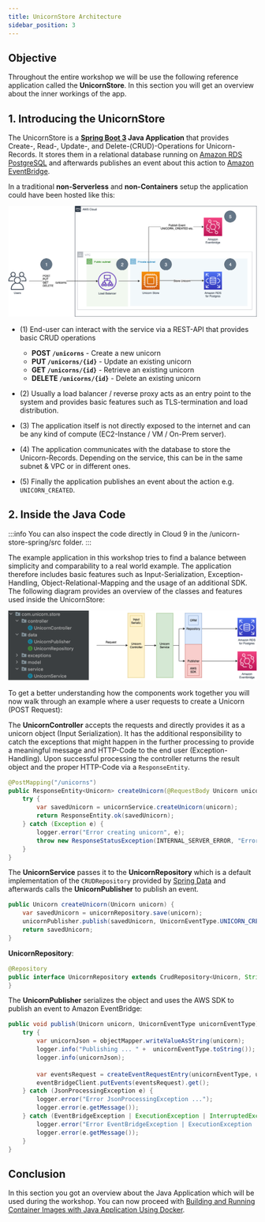 ```yaml
---
title: UnicornStore Architecture
sidebar_position: 3
---
```


## Objective

Throughout the entire workshop we will be use the following reference application called the **UnicornStore**. In this section you will get an overview about the inner workings of the app.

## 1. Introducing the UnicornStore

The UnicornStore is a **[Spring Boot 3](https://spring.io/projects/spring-boot) Java Application** that provides Create-, Read-, Update-, and Delete-(CRUD)-Operations for Unicorn-Records.
It stores them in a relational database running on [Amazon RDS PostgreSQL](https://aws.amazon.com/rds/postgresql) and afterwards publishes an event about this action to [Amazon EventBridge](https://aws.amazon.com/eventbridge).

In a traditional **non-Serverless** and **non-Containers** setup the application could have been hosted like this:

![architecture-traditional](./images/architecture-traditional.png)

- (1) End-user can interact with the service via a REST-API that provides basic CRUD operations

    - **POST `/unicorns`**          - Create a new unicorn
    - **PUT `/unicorns/{id}`**      - Update an existing unicorn
    - **GET `/unicorns/{id}`**      - Retrieve an existing unicorn
    - **DELETE `/unicorns/{id}`**   - Delete an existing unicorn

- (2) Usually a load balancer / reverse proxy acts as an entry point to the system and provides basic features such as TLS-termination and load distribution.

- (3) The application itself is not directly exposed to the internet and can be any kind of compute (EC2-Instance / VM / On-Prem server).

- (4) The application communicates with the database to store the Unicorn-Records. Depending on the service, this can be in the same subnet & VPC or in different ones.

- (5) Finally the application publishes an event about the action e.g. `UNICORN_CREATED`.

## 2. Inside the Java Code

:::info
You can also inspect the code directly in Cloud 9 in the /unicorn-store-spring/src folder.
:::

The example application in this workshop tries to find a balance between simplicity and comparability to a real world example.
The application therefore includes basic features such as Input-Serialization, Exception-Handling, Object-Relational-Mapping
and the usage of an additional SDK. The following diagram provides an overview of the classes and features used inside
the UnicornStore:

![app-flow](./images/unicornstore-app-flow.png)

To get a better understanding how the components work together you will now walk through an example where a user requests to create a Unicorn (POST Request):

The **UnicornController** accepts the requests and directly provides it as a unicorn object (Input Serialization).
It has the additional responsibility to catch the exceptions that might happen in the further processing to provide a
meaningful message and HTTP-Code to the end user (Exception-Handling). Upon successful processing the controller returns
the result object and the proper HTTP-Code via a `ResponseEntity`.

```java showLineNumbers
@PostMapping("/unicorns")
public ResponseEntity<Unicorn> createUnicorn(@RequestBody Unicorn unicorn) {
    try {
        var savedUnicorn = unicornService.createUnicorn(unicorn);
        return ResponseEntity.ok(savedUnicorn);
    } catch (Exception e) {
        logger.error("Error creating unicorn", e);
        throw new ResponseStatusException(INTERNAL_SERVER_ERROR, "Error creating unicorn", e);
    }
}
```

The **UnicornService** passes it to the **UnicornRepository** which
is a default implementation of the `CRUDRepository` provided by [Spring Data](https://spring.io/projects/spring-data)
and afterwards calls the **UnicornPublisher** to publish an event.

```java showLineNumbers
public Unicorn createUnicorn(Unicorn unicorn) {
    var savedUnicorn = unicornRepository.save(unicorn);
    unicornPublisher.publish(savedUnicorn, UnicornEventType.UNICORN_CREATED);
    return savedUnicorn;
}
```

**UnicornRepository**:

```java showLineNumbers
@Repository
public interface UnicornRepository extends CrudRepository<Unicorn, String > {
}
```

The **UnicornPublisher** serializes the object and uses the AWS SDK to publish an event to Amazon EventBridge:

```java showLineNumbers
public void publish(Unicorn unicorn, UnicornEventType unicornEventType) {
    try {
        var unicornJson = objectMapper.writeValueAsString(unicorn);
        logger.info("Publishing ... " +  unicornEventType.toString());
        logger.info(unicornJson);

        var eventsRequest = createEventRequestEntry(unicornEventType, unicornJson);
        eventBridgeClient.putEvents(eventsRequest).get();
    } catch (JsonProcessingException e) {
        logger.error("Error JsonProcessingException ...");
        logger.error(e.getMessage());
    } catch (EventBridgeException | ExecutionException | InterruptedException e) {
        logger.error("Error EventBridgeException | ExecutionException ...");
        logger.error(e.getMessage());
    }
}
```

## Conclusion

In this section you got an overview about the Java Application which will be used during the workshop. You can now proceed with [Building and Running Container Images with Java Application Using Docker](containers/java/build-image.md).
